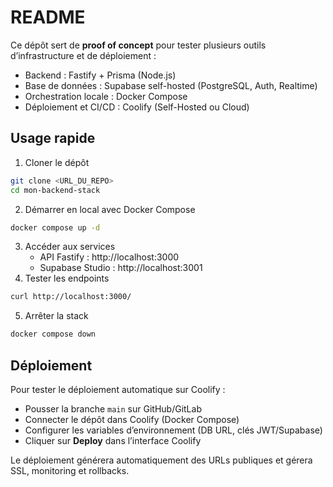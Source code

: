 
# README

Ce dépôt sert de **proof of concept** pour tester plusieurs outils d’infrastructure et de déploiement :

- Backend : Fastify + Prisma (Node.js)
- Base de données : Supabase self-hosted (PostgreSQL, Auth, Realtime)
- Orchestration locale : Docker Compose
- Déploiement et CI/CD : Coolify (Self-Hosted ou Cloud)


## Usage rapide

1. Cloner le dépôt

```bash
git clone <URL_DU_REPO>
cd mon-backend-stack
```

2. Démarrer en local avec Docker Compose

```bash
docker compose up -d
```

3. Accéder aux services
    - API Fastify : http://localhost:3000
    - Supabase Studio : http://localhost:3001
4. Tester les endpoints

```bash
curl http://localhost:3000/
```

5. Arrêter la stack

```bash
docker compose down
```


## Déploiement

Pour tester le déploiement automatique sur Coolify :

- Pousser la branche `main` sur GitHub/GitLab
- Connecter le dépôt dans Coolify (Docker Compose)
- Configurer les variables d’environnement (DB URL, clés JWT/Supabase)
- Cliquer sur **Deploy** dans l’interface Coolify

Le déploiement générera automatiquement des URLs publiques et gérera SSL, monitoring et rollbacks.

